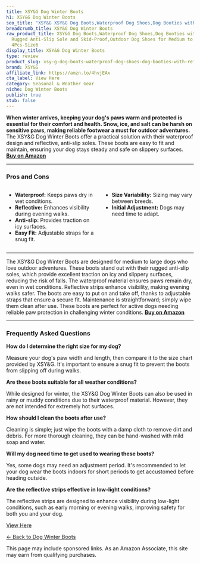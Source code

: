 ```yaml
---
title: XSY&G Dog Winter Boots
h1: XSY&G Dog Winter Boots
seo_title: "XSY&G XSY&G Dog Boots,Waterproof Dog Shoes,Dog Booties with\u2026"
breadcrumb_title: XSY&G Dog Winter Boots
raw_product_title: XSY&G Dog Boots,Waterproof Dog Shoes,Dog Booties with Reflective
  Rugged Anti-Slip Sole and Skid-Proof,Outdoor Dog Shoes for Medium to Large Dogs
  4Pcs-Size6
display_title: XSY&G Dog Winter Boots
type: review
product_slug: xsy-g-dog-boots-waterproof-dog-shoes-dog-booties-with-reflective-rugged-0a072a91
brand: XSY&G
affiliate_link: https://amzn.to/4hvjEAx
cta_label: View Here
category: Seasonal & Weather Gear
niche: Dog Winter Boots
publish: true
stub: false
---
```


<div id="intro" class="full-width">
  <p><strong>When winter arrives, keeping your dog's paws warm and protected is essential for their comfort and health. Snow, ice, and salt can be harsh on sensitive paws, making reliable footwear a must for outdoor adventures. </strong>The XSY&G Dog Winter Boots offer a practical solution with their waterproof design and reflective, anti-slip soles. These boots are easy to fit and maintain, ensuring your dog stays steady and safe on slippery surfaces. <a href="https://amzn.to/4hvjEAx" rel="nofollow sponsored noopener" target="_blank"><strong>Buy on Amazon</strong></a></p>
</div>

<hr />
<h3 id="pros-cons">Pros and Cons</h3>
<div class="pc-grid" style="display:grid;grid-template-columns:1fr 1fr;gap:16px;">
  <ul>
    <li><strong>Waterproof:</strong> Keeps paws dry in wet conditions.</li>
    <li><strong>Reflective:</strong> Enhances visibility during evening walks.</li>
    <li><strong>Anti-slip:</strong> Provides traction on icy surfaces.</li>
    <li><strong>Easy Fit:</strong> Adjustable straps for a snug fit.</li>
  </ul>
  <ul>
    <li><strong>Size Variability:</strong> Sizing may vary between breeds.</li>
    <li><strong>Initial Adjustment:</strong> Dogs may need time to adapt.</li>
  </ul>
</div>
<hr />

<div class="full-width">
  <p>The XSY&G Dog Winter Boots are designed for medium to large dogs who love outdoor adventures. These boots stand out with their rugged anti-slip soles, which provide excellent traction on icy and slippery surfaces, reducing the risk of falls. The waterproof material ensures paws remain dry, even in wet conditions. Reflective strips enhance visibility, making evening walks safer. The boots are easy to put on and take off, thanks to adjustable straps that ensure a secure fit. Maintenance is straightforward; simply wipe them clean after use. These boots are perfect for active dogs needing reliable paw protection in challenging winter conditions. <a href="https://amzn.to/4hvjEAx" rel="nofollow sponsored noopener" target="_blank"><strong>Buy on Amazon</strong></a></p>
</div>

<hr />
<h3 id="faqs">Frequently Asked Questions</h3>

<p><strong>How do I determine the right size for my dog?</strong></p>
<p>Measure your dog's paw width and length, then compare it to the size chart provided by XSY&G. It's important to ensure a snug fit to prevent the boots from slipping off during walks.</p>

<p><strong>Are these boots suitable for all weather conditions?</strong></p>
<p>While designed for winter, the XSY&G Dog Winter Boots can also be used in rainy or muddy conditions due to their waterproof material. However, they are not intended for extremely hot surfaces.</p>

<p><strong>How should I clean the boots after use?</strong></p>
<p>Cleaning is simple; just wipe the boots with a damp cloth to remove dirt and debris. For more thorough cleaning, they can be hand-washed with mild soap and water.</p>

<p><strong>Will my dog need time to get used to wearing these boots?</strong></p>
<p>Yes, some dogs may need an adjustment period. It's recommended to let your dog wear the boots indoors for short periods to get accustomed before heading outside.</p>

<p><strong>Are the reflective strips effective in low-light conditions?</strong></p>
<p>The reflective strips are designed to enhance visibility during low-light conditions, such as early morning or evening walks, improving safety for both you and your dog.</p>
<p><a class="btn" href="https://amzn.to/4hvjEAx" target="_blank" rel="nofollow sponsored noopener">View Here</a></p>
<p><a href="/roundups/seasonal-weather-gear/dog-winter-boots/">← Back to Dog Winter Boots</a></p>
<aside class="disclosure">This page may include sponsored links. As an Amazon Associate, this site may earn from qualifying purchases.</aside>
